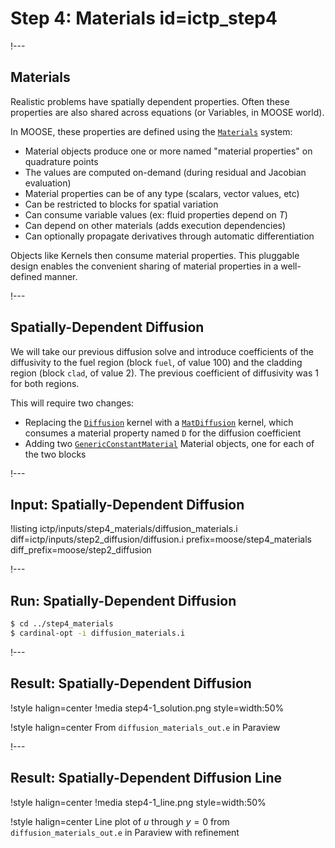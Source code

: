 # Step 4: Materials id=ictp_step4

!---

## Materials

Realistic problems have spatially dependent properties. Often these properties are also shared across equations (or Variables, in MOOSE world).

In MOOSE, these properties are defined using the [`Materials`](Materials/index.md) system:

- Material objects produce one or more named "material properties" on quadrature points
- The values are computed on-demand (during residual and Jacobian evaluation)
- Material properties can be of any type (scalars, vector values, etc)
- Can be restricted to blocks for spatial variation
- Can consume variable values (ex: fluid properties depend on $T$)
- Can depend on other materials (adds execution dependencies)
- Can optionally propagate derivatives through automatic differentiation

Objects like Kernels then consume material properties. This pluggable design enables the convenient sharing of material properties in a well-defined manner.

!---

## Spatially-Dependent Diffusion

We will take our previous diffusion solve and introduce coefficients of the diffusivity to the fuel region (block `fuel`, of value $100$) and the cladding region (block `clad`, of value $2$). The previous coefficient of diffusivity was $1$ for both regions.

This will require two changes:

- Replacing the [`Diffusion`](Diffusion.md) kernel with a [`MatDiffusion`](MatDiffusion.md) kernel, which consumes a material property named `D` for the diffusion coefficient
- Adding two [`GenericConstantMaterial`](GenericConstantMaterial.md) Material objects, one for each of the two blocks

!---

## Input: Spatially-Dependent Diffusion

!listing ictp/inputs/step4_materials/diffusion_materials.i diff=ictp/inputs/step2_diffusion/diffusion.i prefix=moose/step4_materials diff_prefix=moose/step2_diffusion

!---

## Run: Spatially-Dependent Diffusion

```bash
$ cd ../step4_materials
$ cardinal-opt -i diffusion_materials.i
```

!---

## Result: Spatially-Dependent Diffusion

!style halign=center
!media step4-1_solution.png style=width:50%

!style halign=center
From `diffusion_materials_out.e` in Paraview

!---

## Result: Spatially-Dependent Diffusion Line

!style halign=center
!media step4-1_line.png style=width:50%

!style halign=center
Line plot of $u$ through $y = 0$ from `diffusion_materials_out.e` in Paraview with refinement
